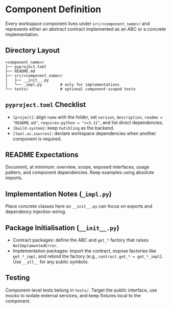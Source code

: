 # Component Definition

Every workspace component lives under `src/<component_name>/` and represents either an abstract contract implemented as an ABC or a concrete implementation.

## Directory Layout
```
<component_name>/
├── pyproject.toml
├── README.md
├── src/<component_name>/
│   ├── __init__.py
│   └── _impl.py        # only for implementations
└── tests/              # optional component-scoped tests
```

## `pyproject.toml` Checklist
- `[project]`: align `name` with the folder, set `version`, `description`, `readme = "README.md"`, `requires-python = ">=3.11"`, and list direct dependencies.
- `[build-system]`: keep `hatchling` as the backend.
- `[tool.uv.sources]`: declare workspace dependencies when another component is required.

## README Expectations
Document, at minimum: overview, scope, exposed interfaces, usage pattern, and component dependencies. Keep examples using absolute imports.

## Implementation Notes (`_impl.py`)
Place concrete classes here so `__init__.py` can focus on exports and dependency injection wiring.

## Package Initialisation (`__init__.py`)
- Contract packages: define the ABC and `get_*` factory that raises `NotImplementedError`.
- Implementation packages: import the contract, expose factories like `get_*_impl`, and rebind the factory (e.g., `contract.get_* = get_*_impl`). Use `__all__` for any public symbols.

## Testing
Component-level tests belong in `tests/`. Target the public interface, use mocks to isolate external services, and keep fixtures local to the component.
